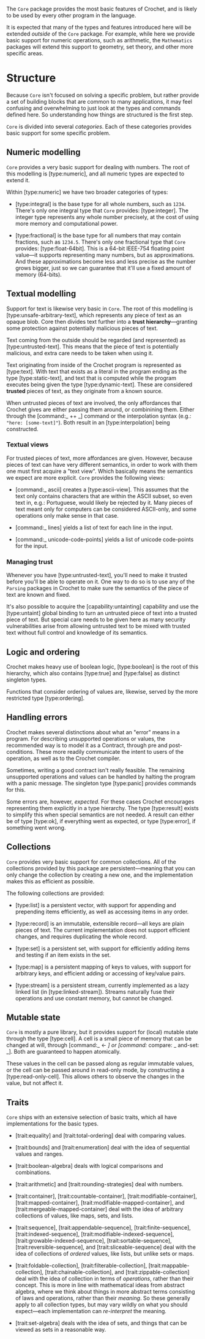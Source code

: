 The `Core` package provides the most basic features of Crochet,
and is likely to be used by every other program in the language.

It is expected that many of the types and features introduced
here will be extended _outside_ of the `Core` package. For
example, while here we provide basic support for numeric
operations, such as arithmetic, the `Mathematics` packages
will extend this support to geometry, set theory, and other
more specific areas.

# Structure

Because `Core` isn't focused on solving a specific problem, but
rather provide a set of building blocks that are common to many
applications, it may feel confusing and overwhelming to just look
at the types and commands defined here. So understanding how things
are structured is the first step.

`Core` is divided into several _categories_. Each of these categories
provides basic support for some specific problem.

## Numeric modelling

`Core` provides a very basic support for dealing with numbers. The
root of this modelling is [type:numeric], and all numeric types are
expected to extend it.

Within [type:numeric] we have two broader categories of types:

- [type:integral] is the base type for all whole numbers, such as `1234`.
  There's only one integral type that `Core` provides: [type:integer].
  The integer type represents any whole number precisely, at the cost of
  using more memory and computational power.

- [type:fractional] is the base type for all numbers that may contain
  fractions, such as `1234.5`. There's only one fractional type that
  `Core` provides: [type:float-64bit]. This is a 64-bit IEEE-754 floating
  point value—it supports representing many numbers, but as
  approximations. And these approximations become less and less
  precise as the number grows bigger, just so we can guarantee that
  it'll use a fixed amount of memory (64-bits).

## Textual modelling

Support for text is likewise very basic in `Core`. The root of this
modelling is [type:unsafe-arbitrary-text], which represents any piece
of text as an opaque blob. Core then divides text further into a
**trust hierarchy**—granting some protection against potentially
malicious pieces of text.

Text coming from the outside should be regarded (and represented) as
[type:untrusted-text]. This means that the piece of text is potentially
malicious, and extra care needs to be taken when using it.

Text originating from inside of the Crochet program is represented as
[type:text]. With text that exists as a literal in the program ending
as the type [type:static-text], and text that is computed while the
program executes being given the type [type:dynamic-text]. These are
considered **trusted** pieces of text, as they originate from a known
source.

When untrusted pieces of text are involved, the only affordances that
Crochet gives are either passing them around, or combinining them. Either
through the [command:_ ++ _] command or the interpolation syntax (e.g.:
`"here: [some-text]"`). Both result in an [type:interpolation] being
constructed.

### Textual views

For trusted pieces of text, more affordances are given. However, because
pieces of text can have very different semantics, in order to work with
them one must first acquire a "text view". Which basically means the
semantics we expect are more explicit. `Core` provides the following
views:

- [command:_ ascii] creates a [type:ascii-view]. This assumes that the
  text only contains characters that are within the ASCII subset, so
  even text in, e.g.: Portuguese, would likely be rejected by it. Many
  pieces of text meant only for computers can be considered ASCII-only,
  and some operations only make sense in that case.

- [command:_ lines] yields a list of text for each line in the input.

- [command:_ unicode-code-points] yields a list of unicode code-points
  for the input.

### Managing trust

Whenever you have [type:untrusted-text], you'll need to make it trusted
before you'll be able to operate on it. One way to do so is to use any
of the `Parsing` packages in Crochet to make sure the semantics of the
piece of text are known and fixed.

It's also possible to acquire the [capability:untainting] capability
and use the [type:untaint] global binding to turn an untrusted piece of
text into a trusted piece of text. But special care needs to be given
here as many security vulnerabilities arise from allowing untrusted
text to be mixed with trusted text without full control and knowledge
of its semantics.

## Logic and ordering

Crochet makes heavy use of boolean logic, [type:boolean] is the
root of this hierarchy, which also contains [type:true] and
[type:false] as distinct singleton types.

Functions that consider ordering of values are, likewise, served
by the more restricted type [type:ordering].

## Handling errors

Crochet makes several distinctions about what an "error" means in a
program. For describing unsupported operations or values, the recommended
way is to model it as a Contract, through pre and post-conditions. These
more readily communicate the intent to users of the operation, as well as
to the Crochet compiler.

Sometimes, writing a good contract isn't really feasible. The remaining
unsupported operations and values can be handled by halting the program
with a panic message. The singleton type [type:panic] provides commands
for this.

Some errors are, however, _expected_. For these cases Crochet encourages
representing them explicitly in a type hierarchy. The type [type:result]
exists to simplify this when special semantics are not needed. A result
can either be of type [type:ok], if everything went as expected, or type
[type:error], if something went wrong.

## Collections

`Core` provides very basic support for common collections. All of the
collections provided by this package are persistent—meaning that
you can only change the collection by creating a new one, and the
implementation makes this as efficient as possible.

The following collections are provided:

- [type:list] is a persistent vector, with support for appending and
  prepending items efficiently, as well as accessing items in any order.

- [type:record] is an immutable, extensible record—all keys are plain
  pieces of text. The current implementation does not support efficient
  changes, and requires duplicating the whole record.

- [type:set] is a persistent set, with support for efficiently adding
  items and testing if an item exists in the set.

- [type:map] is a persistent mapping of keys to values, with support for
  arbitrary keys, and efficient adding or accessing of key/value pairs.

- [type:stream] is a persistent stream, currently implemented as a lazy
  linked list (in [type:linked-stream]). Streams naturally fuse their
  operations and use constant memory, but cannot be changed.

## Mutable state

`Core` is mostly a pure library, but it provides support for (local)
mutable state through the type [type:cell]. A cell is a small piece
of memory that can be changed at will, through [command:_ <- _] or
[command:_ compare: _ and-set: _]. Both are guaranteed to happen
atomically.

These values in the cell can be passed along as regular immutable
values, or the cell can be passed around in read-only mode, by
constructing a [type:read-only-cell]. This allows others to observe
the changes in the value, but not affect it.

## Traits

`Core` ships with an extensive selection of basic traits, which all
have implementations for the basic types.

- [trait:equality] and [trait:total-ordering] deal with comparing values.

- [trait:bounds] and [trait:enumeration] deal with the idea of sequential
  values and ranges.

- [trait:boolean-algebra] deals with logical comparisons and combinations.

- [trait:arithmetic] and [trait:rounding-strategies] deal with numbers.

- [trait:container], [trait:countable-container], [trait:modifiable-container],
  [trait:mapped-container], [trait:modifiable-mapped-container], and
  [trait:mergeable-mapped-container] deal with the idea of arbitrary
  collections of values, like maps, sets, and lists.

- [trait:sequence], [trait:appendable-sequence], [trait:finite-sequence],
  [trait:indexed-sequence], [trait:modifiable-indexed-sequence],
  [trait:growable-indexed-sequence], [trait:sortable-sequence],
  [trait:reversible-sequence], and [trait:sliceable-sequence] deal with
  the idea of collections of _ordered_ values, like lists, but unlike
  sets or maps.

- [trait:foldable-collection], [trait:filterable-collection],
  [trait:mappable-collection], [trait:chainable-collection],
  and [trait:zippable-collection] deal with the idea of collection in
  terms of _operations_, rather than their concept. This is more in
  line with mathematical ideas from abstract algebra, where we think
  about things in more abstract terms consisting of laws and operations,
  rather than their _meaning_. So these generally apply to all collection
  types, but may vary wildly on what you should expect—each implementation
  can _re-interpret_ the meaning.

- [trait:set-algebra] deals with the idea of sets, and things that can be
  viewed as sets in a reasonable way.
